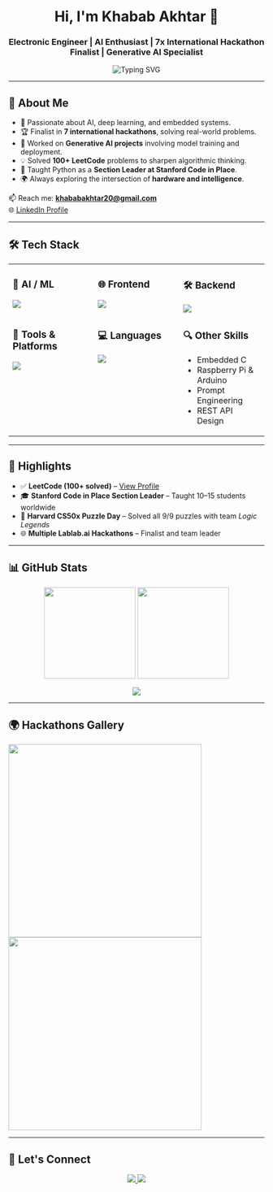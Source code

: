 
<h1 align="center">Hi, I'm Khabab Akhtar 👋</h1>
<h3 align="center">Electronic Engineer | AI Enthusiast | 7x International Hackathon Finalist | Generative AI Specialist</h3>

<p align="center">
    <img src="https://readme-typing-svg.demolab.com?font=Fira+Code&pause=1000&color=F78AFA&center=true&vCenter=true&width=435&lines=Welcome+to+my+GitHub+profile!;AI+%2B+Embedded+Systems+are+my+jam!;Exploring+intelligence+with+every+line+of+code." alt="Typing SVG" />
</p>

---

## 📌 About Me

- 🧠 Passionate about AI, deep learning, and embedded systems.
- 🏆 Finalist in **7 international hackathons**, solving real-world problems.
- 🧪 Worked on **Generative AI projects** involving model training and deployment.
- 💡 Solved **100+ LeetCode** problems to sharpen algorithmic thinking.
- 🤝 Taught Python as a **Section Leader at Stanford Code in Place**.
- 🌍 Always exploring the intersection of **hardware and intelligence**.

📫 Reach me: **khababakhtar20@gmail.com**  
🌐 [LinkedIn Profile](https://www.linkedin.com/in/khabab-akhtar-5b34562b1)

---

## 🛠️ Tech Stack

<table>
<tr>
<td valign="top" width="33%">
  
### 🤖 AI / ML  
<img src="https://skillicons.dev/icons?i=pytorch,opencv,numpy,scikitlearn,pandas,matplotlib" />

</td>
<td valign="top" width="33%">

### 🌐 Frontend  
<img src="https://skillicons.dev/icons?i=html,css,js,react,tailwind" />

</td>
<td valign="top" width="33%">

### 🛠 Backend  
<img src="https://skillicons.dev/icons?i=python,nodejs,express,mysql,firebase,mongodb" />

</td>
</tr>
<tr>
<td valign="top" width="33%">

### 🧰 Tools & Platforms  
<img src="https://skillicons.dev/icons?i=git,github,postman,vscode,vercel" />

</td>
<td valign="top" width="33%">

### 💻 Languages  
<img src="https://skillicons.dev/icons?i=cpp,java,js,python,latex" />

</td>
<td valign="top" width="33%">

### 🔍 Other Skills  
- Embedded C
- Raspberry Pi & Arduino
- Prompt Engineering
- REST API Design

</td>
</tr>
</table>

---

## 🏅 Highlights

- ✅ **LeetCode (100+ solved)** – [View Profile](https://leetcode.com/u/abdullahxyz85/)
- 🎓 **Stanford Code in Place Section Leader** – Taught 10–15 students worldwide
- 🧠 **Harvard CS50x Puzzle Day** – Solved all 9/9 puzzles with team *Logic Legends*
- 🌐 **Multiple Lablab.ai Hackathons** – Finalist and team leader

---

## 📊 GitHub Stats

<p align="center">
  <img src="https://github-readme-stats.vercel.app/api?username=abdullahxyz85&show_icons=true&theme=chartreuse-dark&hide_border=true" height="180" />
  <img src="https://github-readme-stats.vercel.app/api/top-langs/?username=abdullahxyz85&layout=compact&theme=chartreuse-dark&hide_border=true" height="180" />
</p>

<p align="center">
  <img src="https://github-readme-streak-stats.herokuapp.com?user=abdullahxyz85&theme=chartreuse-dark&hide_border=true" />
</p>

---

## 🌍 Hackathons Gallery

<p float="left">
  <a href="https://lablab.ai/event/monday-ai-app-hackathon/simons-strike-team/monday-ai-assistant">
    <img src="https://lablab.ai/_next/image?url=https%3A%2F%2Fstorage.googleapis.com%2Flablab-static-eu%2Fimages%2Fevents%2Fcm48fgskd000b356zv4ebb0pv%2Fcm48fgskd000b356zv4ebb0pv_imageLink_ss4ze20y2r.jpg&w=1080&q=75" width="380" />
  </a>
  <a href="https://lablab.ai/event/aistronauts-space-agents-on-a-mission/the-goat/astromind">
    <img src="https://lablab.ai/_next/image?url=https%3A%2F%2Fstorage.googleapis.com%2Flablab-static-eu%2Fimages%2Fevents%2Fcm5xsfsfx000q357q5hktprpp%2Fcm5xsfsfx000q357q5hktprpp_imageLink_xm1pbz0a98.jpg&w=1080&q=75" width="380" />
  </a>
</p>

---

## 🔗 Let's Connect

<div align="center">
  <a href="https://www.linkedin.com/in/khabab-akhtar-5b34562b1">
    <img src="https://img.shields.io/badge/LinkedIn-Khabab%20Akhtar-0077B5?style=flat&logo=linkedin&logoColor=white" />
  </a>
  <a href="mailto:khababakhtar20@gmail.com">
    <img src="https://img.shields.io/badge/Gmail-khababakhtar20@gmail.com-D14836?style=flat&logo=gmail&logoColor=white" />
  </a>
</div>
